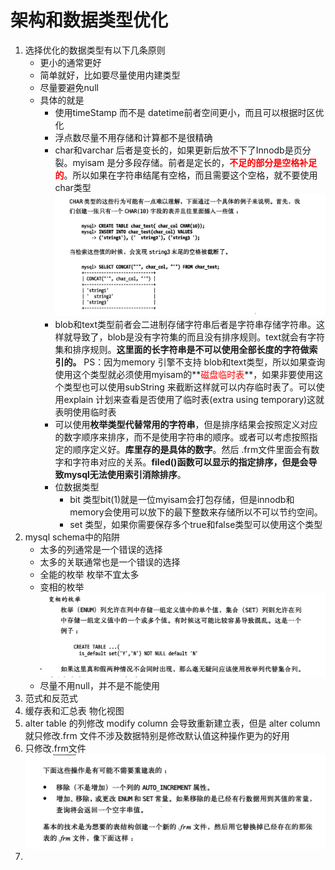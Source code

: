 # **架构和数据类型优化**

1. 选择优化的数据类型有以下几条原则
   - 更小的通常更好
   - 简单就好，比如要尽量使用内建类型
   - 尽量要避免null
   - 具体的就是
     - 使用timeStamp 而不是 datetime前者空间更小，而且可以根据时区优化
     - 浮点数尽量不用存储和计算都不是很精确
     - char和varchar 后者是变长的，如果更新后放不下了Innodb是页分裂。myisam 是分多段存储。前者是定长的，**<font color ='red'>不足的部分是空格补足的</font>**。所以如果在字符串结尾有空格，而且需要这个空格，就不要使用char类型![存储底层](../images/存储底层.png)
     - blob和text类型前者会二进制存储字符串后者是字符串存储字符串。这样就导致了，blob是没有字符集的而且没有排序规则。text就会有字符集和排序规则。**这里面的长字符串是不可以使用全部长度的字符做索引的。** PS：因为memory 引擎不支持 blob和text类型，所以如果查询使用这个类型就必须使用myisam的**<font color='red'>磁盘临时表</font>**，如果非要使用这个类型也可以使用subString 来截断这样就可以内存临时表了。可以使用explain 计划来查看是否使用了临时表(extra using temporary)这就表明使用临时表
     - 可以使用**枚举类型代替常用的字符串**，但是排序结果会按照定义对应的数字顺序来排序，而不是使用字符串的顺序。或者可以考虑按照指定的顺序定义好。**库里存的是具体的数字**。然后 .frm文件里面会有数字和字符串对应的关系。**filed()函数可以显示的指定排序，但是会导致mysql无法使用索引消除排序**。
     - 位数据类型
       - bit 类型bit(1)就是一位myisam会打包存储，但是innodb和memory会使用可以放下的最下整数来存储所以不可以节约空间。
       - set 类型，如果你需要保存多个true和false类型可以使用这个类型
2. mysql schema中的陷阱
   - 太多的列通常是一个错误的选择
   - 太多的关联通常也是一个错误的选择
   - 全能的枚举 枚举不宜太多
   - 变相的枚举
     ![image-20190806164041627](../images/image-20190806164041627.png)
   - 尽量不用null，并不是不能使用
3. 范式和反范式
4. 缓存表和汇总表 物化视图
5. alter table 的列修改 modify column 会导致重新建立表，但是 alter column 就只修改.frm 文件不涉及数据特别是修改默认值这种操作更为的好用
6. 只修改.frm文件![image-20190806172131969](../images/image-20190806172131969.png)
7. 
